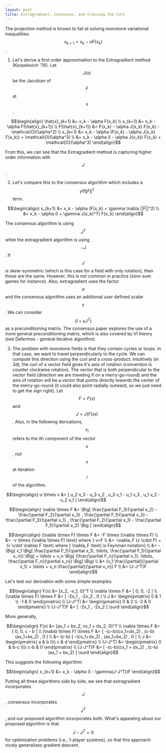 ```yaml
---
layout: post
title: Extragradient, Consensus, and Crossing the Curl
---
```


The projection method is known to fail at solving monotone variational inequalities: $$x_{k+1} = x_k - \alpha F(x_k)$$.

1) Let's derive a first order approximation to the Extragradient method (Korpelevich '76). Let $$J(x)$$ be the Jacobian of $$F$$ at $$x$$.

$$\begin{align}
  \hat{x}_{k+1} &= x_k - \alpha F(x_k) \\
  x_{k+1} &= x_k - \alpha F(\hat{x}_{k+1}) \\
  F(\hat{x}_{k+1}) &= F(x_k) - \alpha J(x_k) F(x_k) - \mathcal{O}(\alpha^2) \\
  x_{k+1} &= x_k - \alpha (F(x_k) - \alpha J(x_k) F(x_k)) + \mathcal{O}(\alpha^3) \\
  &= x_k - \alpha (I - \alpha J(x_k)) F(x_k) + \mathcal{O}(\alpha^3)
\end{align}$$

From this, we can see that the Extragradient method is capturing higher order information with $$J$$.

2) Let's compare this to the consensus algorithm which includes a $$\gamma \nabla \|F\|^2$$ term.

$$\begin{align}
  x_{k+1} &= x_k - \alpha (F(x_k) + \gamma \nabla ||F||^2) \\
  &= x_k - \alpha (I + \gamma J(x_k)^T) F(x_k)
\end{align}$$

The consensus algorithm is using $$J^T$$ while the extragradient algorithm is using $$-J$$. If $$J$$ is skew-symmetric (which is this case for a field with only rotation), then these are the same. However, this is not common in practice (zero-sum games for instance). Also, extragradient uses the factor $$\alpha$$ and the consensus algorithm uses an additional user defined scalar $$\gamma$$. We can consider $$(I+\gamma J^T)$$ as a preconditioning matrix. The consensus paper explores the use of a more general preconditioning matrix, which is also covered by VI theory (see Dafermos - general iterative algorithm).

3) The problem with monotone fields is that they contain cycles or loops. In that case, we want to travel perpendicularly to the cycle. We can compute this direction using the curl and a cross-product. Intuitively (in 3d), the curl of a vector field gives it's axis of rotation (convention is counter clockwise rotation). The vector that is both perpendicular to the vector field (direction we are traveling if on a merry-go-round) and the axis of rotation will be a vector that points directly towards the center of the merry-go-round (it could also point radially outward, so we just need to get the sign right). Let $$F = F(x)$$ and $$J = J(F)(x)$$. Also, in the following derivations, $$x_i$$ refers to the ith component of the vector $$x$$, not $$x$$ at iteration $$i$$ of the algorithm.

$$\begin{align}
  u \times v &= [ u_2 v_3 - u_3 v_2 , u_3 v_1 - u_1 v_3 , u_1 v_2 - u_2 v_1 ]
\end{align}$$

$$\begin{align}
  \nabla \times F &= \Big[ \frac{\partial F_3}{\partial x_2} - \frac{\partial F_2}{\partial x_3} , \frac{\partial F_1}{\partial x_3} - \frac{\partial F_3}{\partial x_1} , \frac{\partial F_2}{\partial x_1} - \frac{\partial F_1}{\partial x_2} \Big ]
\end{align}$$

$$\begin{align}
  (\nabla \times F) \times F &= -F \times (\nabla \times F) \\
  &= -v \times (\nabla \times F) \text{ where } v=F \\
  &= -\nabla_F (v \cdot F) + (v \cdot \nabla) F \text{ where } \nabla_F \text{ is Feynman notation} \\
  &= -\Big( v_1 \Big[ \frac{\partial F_1}{\partial x_1}, \ldots, \frac{\partial F_1}{\partial x_n}) \Big] + \ldots + v_n \Big[ (\frac{\partial F_n}{\partial x_1}, \ldots, \frac{\partial F_n}{\partial x_n}) \Big] \Big) \\
  &+ (v_1 \frac{\partial}{\partial x_1} + \ldots + v_n \frac{\partial}{\partial x_n}) F \\
  &= (J-J^T)F
\end{align}$$

Let's test our derivation with some simple examples.

$$\begin{align}
  F(x) &= [x_2, -x_1, 0]^T \\
  \nabla \times F &= [ 0, 0, -2 ] \\
  (\nabla \times F) \times F &= [ -2x_1 , -2x_2 , 0 ] \\
  J &= \begin{pmatrix} 0 & 1 \\ -1 & 0 \end{pmatrix} \\
  (J-J^T) &= \begin{pmatrix} 0 & 2 \\ -2 & 0 \end{pmatrix} \\
  (J-J^T)F &= [ -2x_1 , -2x_2 ] \surd
\end{align}$$

More generally,

$$\begin{align}
  F(x) &= [ax_1 + bx_2, cx_1 + dx_2, 0]^T \\
  \nabla \times F &= [ 0, 0, c - b ] \\
  (\nabla \times F) \times F &= [ -(c-b)(cx_1+dx_2) , (c-b)(ax_1+bx_2) , 0 ] \\
  &= (c-b) [ -(cx_1+dx_2) , (ax_1+bx_2) , 0 ] \\
  J &= \begin{pmatrix} a & b \\\\ c & d \end{pmatrix} \\
  (J-J^T) &= \begin{pmatrix} 0 & b-c \\\\ c-b & 0 \end{pmatrix} \\
  (J-J^T)F &= [ -(c-b)(cx_1 + dx_2) , (c-b)(ax_1 + bx_2) ] \surd
\end{align}$$

This suggests the following algorithm

$$\begin{align}
  x_{k+1} &= x_k - \alpha (I - \gamma(J-J^T))F
\end{align}$$

Putting all three algorithms side by side, we see that extragradient incorporates $$J$$, consensus incorporates $$J^T$$, and our proposed algorithm incorporates both. What's appealing about our proposed algorithm is that $$J-J^T = 0$$ for optimization problems (i.e., 1-player systems), so that this approach nicely generalizes gradient descent.
